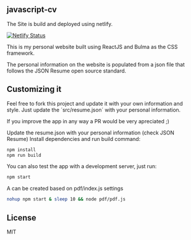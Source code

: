 ## javascript-cv

The Site is build and deployed using netlify.

[![Netlify Status](https://api.netlify.com/api/v1/badges/3847d3ad-538b-462d-b1c6-4112882d8c4c/deploy-status)](https://app.netlify.com/sites/stoic-jepsen-37d71d/deploys)

This is my personal website built using ReactJS and Bulma as the CSS framework.

The personal information on the website is populated from a json file that follows the JSON Resume open source standard.

## Customizing it
Feel free to fork this project and update it with your own information and style. Just update the ´src/resume.json´ with your personal information.

If you improve the app in any way a PR would be very apreciated ;)

Update the resume.json with your personal information (check JSON Resume)
Install dependencies and run build command:

```bash
npm install
npm run build
```
You can also test the app with a development server, just run:

```bash
npm start
```

A can be created based on pdf/index.js settings
```bash
nohup npm start & sleep 10 && node pdf/pdf.js 
```
## License
MIT
